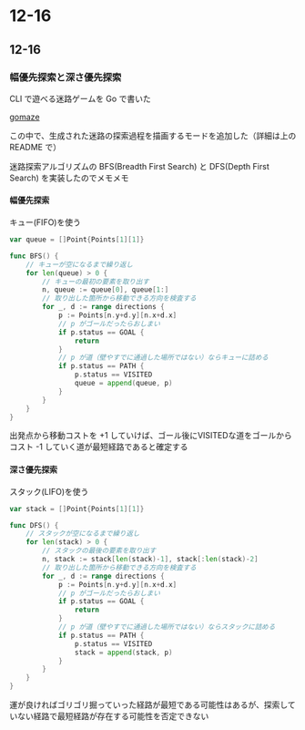 # 12-16

## 12-16

### 幅優先探索と深さ優先探索

CLI で遊べる迷路ゲームを Go で書いた

[gomaze](https://github.com/matsuyoshi30/gomaze)

この中で、生成された迷路の探索過程を描画するモードを追加した（詳細は上の README で）

迷路探索アルゴリズムの BFS(Breadth First Search) と DFS(Depth First Search) を実装したのでメモメモ

#### 幅優先探索

キュー(FIFO)を使う

```Go
var queue = []Point{Points[1][1]}

func BFS() {
    // キューが空になるまで繰り返し
    for len(queue) > 0 {
        // キューの最初の要素を取り出す
        n, queue := queue[0], queue[1:]
        // 取り出した箇所から移動できる方向を検査する
        for _, d := range directions {
            p := Points[n.y+d.y][n.x+d.x]
            // p がゴールだったらおしまい
            if p.status == GOAL {
                return
            }
            // p が道（壁やすでに通過した場所ではない）ならキューに詰める
            if p.status == PATH {
                p.status == VISITED
                queue = append(queue, p)
            }
        }
    }
}
```

出発点から移動コストを +1 していけば、ゴール後にVISITEDな道をゴールからコスト -1 していく道が最短経路であると確定する

#### 深さ優先探索

スタック(LIFO)を使う

```Go
var stack = []Point{Points[1][1]}

func DFS() {
    // スタックが空になるまで繰り返し
    for len(stack) > 0 {
        // スタックの最後の要素を取り出す
        n, stack := stack[len(stack)-1], stack[:len(stack)-2]
        // 取り出した箇所から移動できる方向を検査する
        for _, d := range directions {
            p := Points[n.y+d.y][n.x+d.x]
            // p がゴールだったらおしまい
            if p.status == GOAL {
                return
            }
            // p が道（壁やすでに通過した場所ではない）ならスタックに詰める
            if p.status == PATH {
                p.status == VISITED
                stack = append(stack, p)
            }
        }
    }
}
```

運が良ければゴリゴリ掘っていった経路が最短である可能性はあるが、探索していない経路で最短経路が存在する可能性を否定できない
